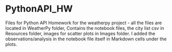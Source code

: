 # PythonAPI_HW
Files for Python API Homework
for the weatherpy project - all the files are located in WeatherPy folder, Contains the notebook files, the city list csv in Resources folder, images for scatter plots in Images folder. I added the observations/analysis in the notebook file itself in Markdown cells under the plots.
